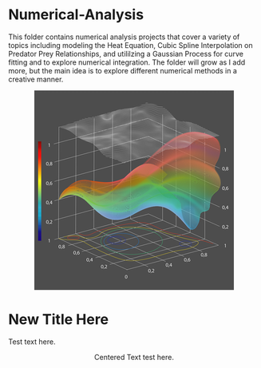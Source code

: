 # Numerical-Analysis

This folder contains numerical analysis projects that cover a variety of topics including modeling the Heat Equation, Cubic Spline Interpolation on Predator Prey Relationships, and utililzing a Gaussian Process for curve fitting and to explore numerical integration. The folder will grow as I add more, but the main idea is to explore different numerical methods in a creative manner.

<p align="center">
  <img src="/images/Numerical_Analysis.png">
</p>

# New Title Here
Test text here.
<p align="center">
  Centered Text test here.
</p>
